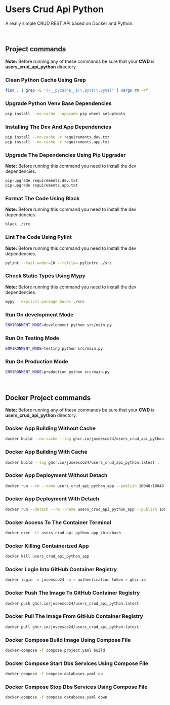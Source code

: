 # Users Crud Api Python

A really simple CRUD REST API based on Docker and Python.

<br/>

## Project commands

**Note:** Before running any of these commands be sure that your **CWD** is **users_crud_api_python** directory.

### Clean Python Cache Using Grep

```bash
find . | grep -E "(/__pycache__$|\.pyc$|\.pyo$)" | xargs rm -rf
```

### Upgrade Python Venv Base Dependencies

```bash
pip install --no-cache --upgrade pip wheel setuptools
```

### Installing The Dev And App Dependencies

```bash
pip install --no-cache -r requirements.dev.txt
pip install --no-cache -r requirements.app.txt

```

### Upgrade The Dependencies Using Pip Upgrader

**Note:** Before running this command you need to install the dev dependencies.

```bash
pip-upgrade requirements.dev.txt
pip-upgrade requirements.app.txt
```

### Format The Code Using Black

**Note:** Before running this command you need to install the dev dependencies.

```bash
black ./src
```

### Lint The Code Using Pylint

**Note:** Before running this command you need to install the dev dependencies.

```bash
pylint --fail-under=10 --rcfile=.pylintrc ./src
```

### Check Static Types Using Mypy

**Note:** Before running this command you need to install the dev dependencies.

```bash
mypy --explicit-package-bases ./src
```

### Run On development Mode

```bash
ENVIRONMENT_MODE=development python src/main.py
```

### Run On Testing Mode

```bash
ENVIRONMENT_MODE=testing python src/main.py
```

### Run On Production Mode

```bash
ENVIRONMENT_MODE=production python src/main.py
```

<br/>

## Docker Project commands

**Note:** Before running any of these commands be sure that your **CWD** is **users_crud_api_python** directory.

### Docker App Building Without Cache

```bash
docker build --no-cache --tag ghcr.io/joseesco24/users_crud_api_python:latest .
```

### Docker App Building With Cache

```bash
docker build --tag ghcr.io/joseesco24/users_crud_api_python:latest .
```

### Docker App Deployment Without Detach

```bash
docker run --rm --name users_crud_api_python_app --publish 10048:10048 --env-file ./.env --env ENVIRONMENT_MODE=production ghcr.io/joseesco24/users_crud_api_python:latest
```

### Docker App Deployment With Detach

```bash
docker run --detach --rm --name users_crud_api_python_app --publish 10048:10048 --env-file ./.env --env ENVIRONMENT_MODE=production ghcr.io/joseesco24/users_crud_api_python:latest
```

### Docker Access To The Container Terminal

```bash
docker exec -it users_crud_api_python_app /bin/bash
```

### Docker Killing Containerized App

```bash
docker kill users_crud_api_python_app
```

### Docker Login Into GitHub Container Registry

```bash
docker login -u joseesco24 -p < authentication token > ghcr.io
```

### Docker Push The Image To GitHub Container Registry

```bash
docker push ghcr.io/joseesco24/users_crud_api_python:latest
```

### Docker Pull The Image From GitHub Container Registry

```bash
docker pull ghcr.io/joseesco24/users_crud_api_python:latest
```

### Docker Compose Build Image Using Compose File

```bash
docker-compose -f compose.project.yaml build
```

### Docker Compose Start Dbs Services Using Compose File

```bash
docker-compose -f compose.databases.yaml up
```

### Docker Compose Stop Dbs Services Using Compose File

```bash
docker-compose -f compose.databases.yaml down
```

<br/>
